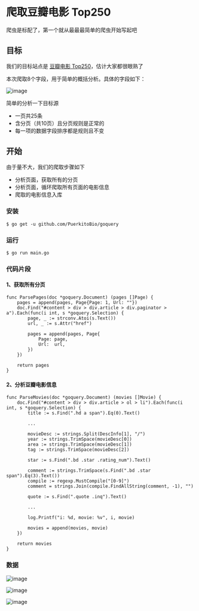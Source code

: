# 爬取豆瓣电影 Top250

爬虫是标配了，第一个就从最最最简单的爬虫开始写起吧

## 目标

我们的目标站点是 [豆瓣电影 Top250](https://movie.douban.com/top250)，估计大家都很眼熟了

本次爬取8个字段，用于简单的概括分析。具体的字段如下：

![image](https://i.loli.net/2018/03/20/5ab11596b8810.png)

简单的分析一下目标源
- 一页共25条
- 含分页（共10页）且分页规则是正常的
- 每一项的数据字段排序都是规则且不变

## 开始

由于量不大，我们的爬取步骤如下
- 分析页面，获取所有的分页
- 分析页面，循环爬取所有页面的电影信息
- 爬取的电影信息入库

### 安装
```
$ go get -u github.com/PuerkitoBio/goquery
```

### 运行
```
$ go run main.go
```

### 代码片段

#### 1、获取所有分页
```
func ParsePages(doc *goquery.Document) (pages []Page) {
	pages = append(pages, Page{Page: 1, Url: ""})
	doc.Find("#content > div > div.article > div.paginator > a").Each(func(i int, s *goquery.Selection) {
		page, _ := strconv.Atoi(s.Text())
		url, _ := s.Attr("href")

		pages = append(pages, Page{
			Page: page,
			Url:  url,
		})
	})

	return pages
}
```

#### 2、分析豆瓣电影信息
```
func ParseMovies(doc *goquery.Document) (movies []Movie) {
	doc.Find("#content > div > div.article > ol > li").Each(func(i int, s *goquery.Selection) {
		title := s.Find(".hd a span").Eq(0).Text()

		...

		movieDesc := strings.Split(DescInfo[1], "/")
		year := strings.TrimSpace(movieDesc[0])
		area := strings.TrimSpace(movieDesc[1])
		tag := strings.TrimSpace(movieDesc[2])

		star := s.Find(".bd .star .rating_num").Text()

		comment := strings.TrimSpace(s.Find(".bd .star span").Eq(3).Text())
		compile := regexp.MustCompile("[0-9]")
		comment = strings.Join(compile.FindAllString(comment, -1), "")

		quote := s.Find(".quote .inq").Text()

		...

		log.Printf("i: %d, movie: %v", i, movie)

		movies = append(movies, movie)
	})

	return movies
}
```


### 数据
![image](https://i.loli.net/2018/03/21/5ab1309594741.png)

![image](https://i.loli.net/2018/03/21/5ab131ca582f8.png)

![image](https://i.loli.net/2018/03/21/5ab130d3a00d9.png)
